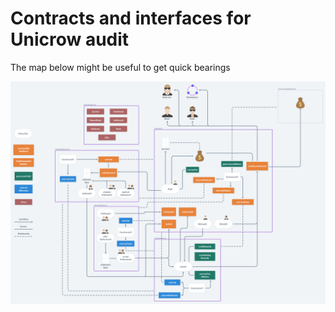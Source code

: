 # Contracts and interfaces for Unicrow audit

The map below might be useful to get quick bearings

![Contracts Map](./contracts-map.png)
